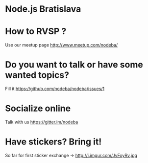 Node.js Bratislava
===

How to RVSP ?
====
Use our meetup page http://www.meetup.com/nodeba/

Do you want to talk or have some wanted topics? 
====
Fill it https://github.com/nodeba/nodeba/issues/1

Socialize online
====
Talk with us https://gitter.im/nodeba

Have stickers? Bring it!
====
So far for first sticker exchange -> http://i.imgur.com/JvFoyRv.jpg